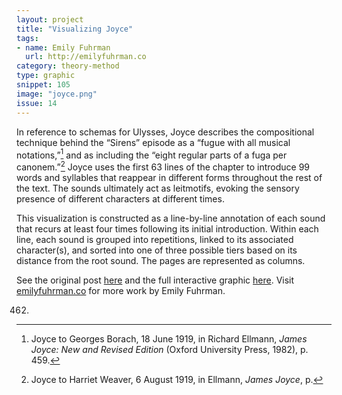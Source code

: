 ```yaml
---
layout: project
title: "Visualizing Joyce"
tags:
- name: Emily Fuhrman
  url: http://emilyfuhrman.co
category: theory-method
type: graphic
snippet: 105
image: "joyce.png"
issue: 14
---
```


In reference to schemas for Ulysses, Joyce describes the compositional
technique behind the “Sirens” episode as a “fugue with all musical
notations,”[^1] and as including the “eight regular parts of a fuga per
canonem.”[^2] Joyce uses the first 63 lines of the chapter to introduce 99
words and syllables that reappear in different forms throughout the rest of
the text. The sounds ultimately act as leitmotifs, evoking the sensory
presence of different characters at different times.

This visualization is constructed as a line-by-line annotation of each sound
that recurs at least four times following its initial introduction. Within
each line, each sound is grouped into repetitions, linked to its associated
character(s), and sorted into one of three possible tiers based on its
distance from the root sound. The pages are represented as columns.

See the original post
[here](http://emilyfuhrman.co/projects/joyce-ulysses-sirens-redux.html) and
the full interactive graphic
[here](http://emilyfuhrman.co/interactive/Y2014001/). Visit
[emilyfuhrman.co](http://emilyfuhrman.co) for more work by Emily Fuhrman.

[^1]: Joyce to Georges Borach, 18 June 1919, in Richard Ellmann, *James Joyce:
New and Revised Edition* (Oxford University Press, 1982), p. 459.

[^2]: Joyce to Harriet Weaver, 6 August 1919, in Ellmann, *James Joyce*, p.
462.
